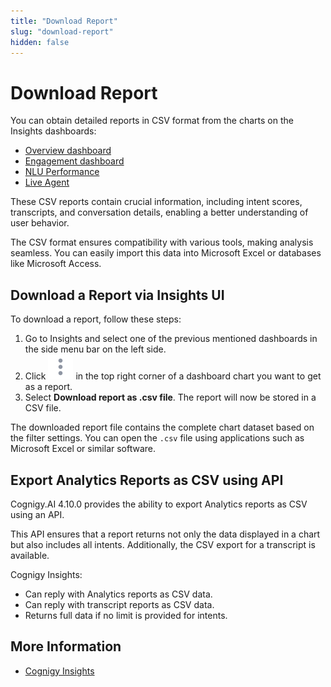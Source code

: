 ```yaml
---
title: "Download Report" 
slug: "download-report" 
hidden: false 
---
```


# Download Report

You can obtain detailed reports in CSV format from the charts on the Insights dashboards:

- [Overview dashboard](dashboard-overview.md)
- [Engagement dashboard](dashboard-engagement.md)
- [NLU Performance](dashboard-nlu-performance.md)
- [Live Agent](dashboard-live-agent.md)

These CSV reports contain crucial information, including intent scores, transcripts, and conversation details, enabling a better understanding of user behavior.

The CSV format ensures compatibility with various tools, making analysis seamless.
You can easily import this data into Microsoft Excel or databases like Microsoft Access.

## Download a Report via Insights UI

To download a report, follow these steps:

1. Go to Insights and select one of the previous mentioned dashboards in the side menu bar on the left side.
2. Click ![vertical ellipsis](../assets/icons/vertical-ellipsis.svg) in the top right corner of a dashboard chart you want to get as a report. 
3. Select **Download report as .csv file**. The report will now be stored in a CSV file.

The downloaded report file contains the complete chart dataset based on the filter settings. You can open the `.csv` file using applications such as Microsoft Excel or similar software.

## Export Analytics Reports as CSV using API

Cognigy.AI 4.10.0 provides the ability to export Analytics reports as CSV using an API. 

This API ensures that a report returns not only the data displayed in a chart but also includes all intents. Additionally, the CSV export for a transcript is available.

Cognigy Insights:

- Can reply with Analytics reports as CSV data.
- Can reply with transcript reports as CSV data.
- Returns full data if no limit is provided for intents.

## More Information

- [Cognigy Insights](cognigy-insights.md)